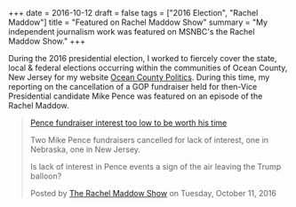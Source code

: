 +++
date = 2016-10-12
draft = false
tags = ["2016 Election", "Rachel Maddow"]
title = "Featured on Rachel Maddow Show"
summary = "My independent journalism work was featured on MSNBC's the Rachel Maddow Show."
+++

During the 2016 presidential election, I worked to fiercely cover the state, local & federal elections occurring within the communities of Ocean County, New Jersey for my website [Ocean County Politics](https://politicsoc.com). During this time, my reporting on the cancellation of a GOP fundraiser held for then-Vice Presidential candidate Mike Pence was featured on an episode of the Rachel Maddow.

<div id="fb-root"></div>
<script>(function(d, s, id) {
  var js, fjs = d.getElementsByTagName(s)[0];
  if (d.getElementById(id)) return;
  js = d.createElement(s); js.id = id;
  js.src = 'https://connect.facebook.net/en_US/sdk.js#xfbml=1&version=v2.11&appId=111682819550624';
  fjs.parentNode.insertBefore(js, fjs);
}(document, 'script', 'facebook-jssdk'));</script>

<div class="fb-video" data-href="https://www.facebook.com/therachelmaddowshow/videos/10153990933079067/" data-width="500" data-show-text="true"><blockquote cite="https://www.facebook.com/therachelmaddowshow/videos/10153990933079067/" class="fb-xfbml-parse-ignore"><a href="https://www.facebook.com/therachelmaddowshow/videos/10153990933079067/">Pence fundraiser interest too low to be worth his time</a><p>Two Mike Pence fundraisers cancelled for lack of interest, one in Nebraska, one in New Jersey.

Is lack of interest in Pence events a sign of the air leaving the Trump balloon?</p>Posted by <a href="https://www.facebook.com/therachelmaddowshow/">The Rachel Maddow Show</a> on Tuesday, October 11, 2016</blockquote></div>
